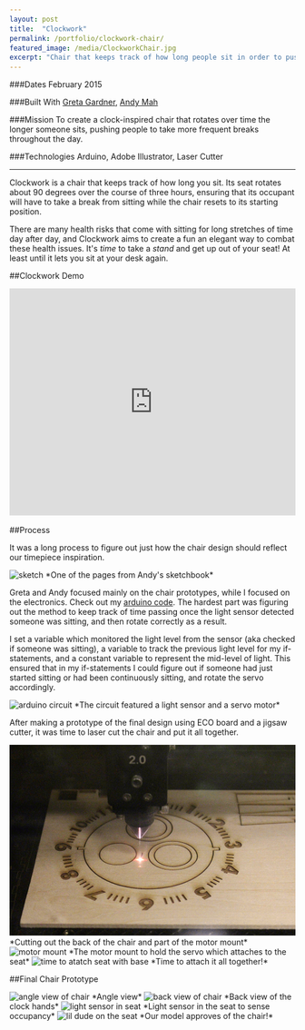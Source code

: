 ```yaml
---
layout: post
title:  "Clockwork"
permalink: /portfolio/clockwork-chair/
featured_image: /media/ClockworkChair.jpg
excerpt: "Chair that keeps track of how long people sit in order to push them to take more breaks throughout the day."
---
```


###Dates
February 2015

###Built With
[Greta Gardner](https://www.linkedin.com/pub/greta-gardner/99/418/b02), [Andy Mah](https://www.linkedin.com/in/andytmah)

###Mission
To create a clock-inspired chair that rotates over time the longer someone sits, pushing people to take more frequent breaks throughout the day.

###Technologies
Arduino, Adobe Illustrator, Laser Cutter

---

Clockwork is a chair that keeps track of how long you sit. Its seat rotates about 90 degrees over the course of three hours, ensuring that its occupant will have to take a break from sitting while the chair resets to its starting position.

There are many health risks that come with sitting for long stretches of time day after day, and Clockwork aims to create a fun an elegant way to combat these health issues. It's *time* to take a *stand* and get up out of your seat! At least until it lets you sit at your desk again.

##Clockwork Demo

<iframe width="100%" height="400" src="https://www.youtube.com/embed/iQr34T6Kir0?rel=0&amp;showinfo=0" frameborder="0" allowfullscreen></iframe>

##Process

It was a long process to figure out just how the chair design should reflect our timepiece inspiration.

<img src="https://hackster.imgix.net/uploads/image/file/36090/IMG_2341.jpg" title="sketch" class="lazyload" />
*One of the pages from Andy's sketchbook*

Greta and Andy focused mainly on the chair prototypes, while I focused on the electronics. Check out my [arduino code](https://github.com/alexsg/clock-chair). The hardest part was figuring out the method to keep track of time passing once the light sensor detected someone was sitting, and then rotate correctly as a result.

I set a variable which monitored the light level from the sensor (aka checked if someone was sitting), a variable to track the previous light level for my if-statements, and a constant variable to represent the mid-level of light. This ensured that in my if-statements I could figure out if someone had just started sitting or had been continuously sitting, and rotate the servo accordingly.

<img src="https://hackster.imgix.net/uploads/image/file/36080/IMG_2216.jpg" class="lazyload" title="arduino circuit" />
*The circuit featured a light sensor and a servo motor*

After making a prototype of the final design using ECO board and a jigsaw cutter, it was time to laser cut the chair and put it all together.

<img src="/media/clockwork_animation.gif" class="lazyload" title="laser cutting" />
*Cutting out the back of the chair and part of the motor mount*

<img src="https://hackster.imgix.net/uploads/image/file/36098/IMG_2299.jpg" class="lazyload" title="motor mount" />
*The motor mount to hold the servo which attaches to the seat*

<img src="https://hackster.imgix.net/uploads/image/file/36099/IMG_2306.jpg" class="lazyload" title="time to atatch seat with base" />
*Time to attach it all together!*

##Final Chair Prototype

<img src="https://hackster.imgix.net/uploads/image/file/36268/IMG_2321.jpg" class="lazyload" title="angle view of chair" />
*Angle view*

<img src="https://hackster.imgix.net/uploads/image/file/36267/IMG_2320.jpg" class="lazyload" title="back view of chair" />
*Back view of the clock hands*

<img src="https://hackster.imgix.net/uploads/image/file/36269/IMG_2324.jpg" class="lazyload" title="light sensor in seat" />
*Light sensor in the seat to sense occupancy*

<img src="https://hackster.imgix.net/uploads/image/file/36273/IMG_2355.jpg" class="lazyload" title="lil dude on the seat" />
*Our model approves of the chair!*